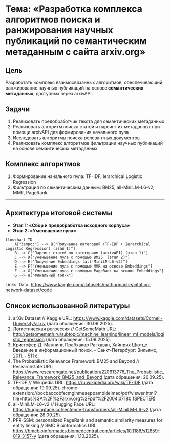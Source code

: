 # Тема: «Разработка комплекса алгоритмов поиска и ранжирования научных публикаций по семантическим метаданным c сайта arxiv.org»

## Цель  
Разработать комплекс взаимосвязанных алгоритмов, обеспечивающий ранжирование научных публикаций на основе **семантических метаданных**, доступных через arxivAPI.

## Задачи  
 1. Реализовать предобработчик текста для семантических метаданных
 2. Реализовать алгоритм поиска статей и парсинг их метаданных при помощи arxivAPI для формирования начального пула
 3. Исследовать алгоритмы поиска релевантных документов
 4. Реализовать комплекс алгоритмов фильтрации научных публикаций на основе семантических метаданных


## Комплекс алгоритмов
 1. Формирование начального пула: TF-IDF, Ierarchical Logistic Regression
 2. Фильтрация по семантическим данным: BM25, all-MiniLM-L6-v2, MMR, PageRank, 

---

## Архитектура итоговой системы

 * **Этап 1: «Сбор и предобработка исходного корпуса»**
 * **Этап 2: «Уменьшение пула»**

```mermaid
flowchart TD
    A["Запрос"] --> B["Получение категорий (TF-IDF + Ierarchical Logistic Regression) (этап 1)"]
    B --> C["Парсинг статей по категориям (arxivAPI) (этап 1)"]
    C --> D["уменьшение пула c помощью BM25  (этап 2)"]
    D --> E["Получение Embeddings (all-MiniLM-L6-v2)"]
    E --> F["Уменьшение пула с помощью MMR на основе Embeddings"]
    F --> G["Уменьшение пула с помощью PageRank на основе Embeddings"]
    G --> H["Финальный топ-k"]
```


Links: 
   Data: https://www.kaggle.com/datasets/mathurinache/citation-network-dataset/code


## Список использованной литературы
  1. arXiv Dataset // Kaggle URL: https://www.kaggle.com/datasets/Cornell-University/arxiv (дата обращения: 30.09.2025).
  2. Логистическая регрессия // GetSomeMath URL: http://getsomemath.ru/subtopic/machine_learning/linear_ml_models/logistic_regression (дата обращения: 15.09.2025).
  3. Кристофер Д. Маннинг, Прабхакар Рагхаван, Хайнрих Шютце Введение в информационный поиск. - Санкт-Петербург: Вильямс, 2011. - 511 с.
  4. The Probabilistic Relevance Framework:BM25 and Beyond // ResearchGate URL: https://www.researchgate.net/publication/220613776_The_Probabilistic_Relevance_Framework_BM25_and_Beyond (дата обращения: 20.09.25).
  5. TF-IDF // Wikipedia URL: https://ru.wikipedia.org/wiki/TF-IDF (дата обращения: 19.09.25).
  chrome-extension://bocbaocobfecmglnmeaeppambideimao/pdf/viewer.html?file=https%3A%2F%2Farxiv.org%2Fpdf%2F2004.07180 (SPECTER)
  6. all-MiniLM-L6-v2 // Hugging Face URL: https://huggingface.co/sentence-transformers/all-MiniLM-L6-v2 (дата обращения: 28.09.25).
  7. PPR-SSM: personalized PageRank and semantic similarity measures for entity linking // BMC Bioinformatics URL: https://bmcbioinformatics.biomedcentral.com/articles/10.1186/s12859-019-3157-y (дата обращения: 1.10.2025).


